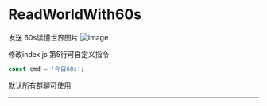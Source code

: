 # ReadWorldWith60s
 发送 60s读懂世界图片
 ![image](https://user-images.githubusercontent.com/19668324/169676155-51c1874a-83d7-41bd-8600-b5f28e75856e.png)
 
 修改index.js 第5行可自定义指令
```javascript
const cmd = '今日60s';
```
 默认所有群聊可使用
*** 
